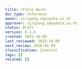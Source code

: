 ```yaml
---
title: <Title Here>
doc_type: reference
owner: siripong.s@yuanta.co.th
approver: siripong.s@yuanta.co.th
status: Draft
version: 0.1.0
created: 2025-10-09
last_reviewed: 2025-10-09
next_review: 2026-01-09
classification: Internal
tags: []
related: []
---
```


# <Title>

## Summary
Brief overview.

## Details
Content.

## References
- Link 1
